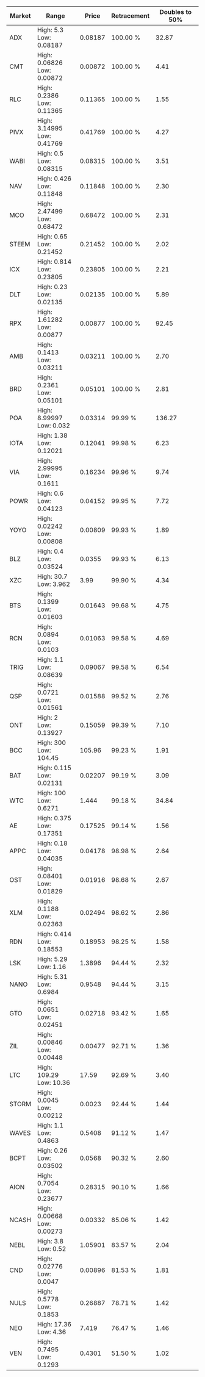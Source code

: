 | Market | Range | Price| Retracement | Doubles to 50% |
| --- | --- | --- | --- | --- |
| ADX | High: 5.3<br />Low: 0.08187 | 0.08187 | 100.00 % | 32.87 |
| CMT | High: 0.06826<br />Low: 0.00872 | 0.00872 | 100.00 % | 4.41 |
| RLC | High: 0.2386<br />Low: 0.11365 | 0.11365 | 100.00 % | 1.55 |
| PIVX | High: 3.14995<br />Low: 0.41769 | 0.41769 | 100.00 % | 4.27 |
| WABI | High: 0.5<br />Low: 0.08315 | 0.08315 | 100.00 % | 3.51 |
| NAV | High: 0.426<br />Low: 0.11848 | 0.11848 | 100.00 % | 2.30 |
| MCO | High: 2.47499<br />Low: 0.68472 | 0.68472 | 100.00 % | 2.31 |
| STEEM | High: 0.65<br />Low: 0.21452 | 0.21452 | 100.00 % | 2.02 |
| ICX | High: 0.814<br />Low: 0.23805 | 0.23805 | 100.00 % | 2.21 |
| DLT | High: 0.23<br />Low: 0.02135 | 0.02135 | 100.00 % | 5.89 |
| RPX | High: 1.61282<br />Low: 0.00877 | 0.00877 | 100.00 % | 92.45 |
| AMB | High: 0.1413<br />Low: 0.03211 | 0.03211 | 100.00 % | 2.70 |
| BRD | High: 0.2361<br />Low: 0.05101 | 0.05101 | 100.00 % | 2.81 |
| POA | High: 8.99997<br />Low: 0.032 | 0.03314 | 99.99 % | 136.27 |
| IOTA | High: 1.38<br />Low: 0.12021 | 0.12041 | 99.98 % | 6.23 |
| VIA | High: 2.99995<br />Low: 0.1611 | 0.16234 | 99.96 % | 9.74 |
| POWR | High: 0.6<br />Low: 0.04123 | 0.04152 | 99.95 % | 7.72 |
| YOYO | High: 0.02242<br />Low: 0.00808 | 0.00809 | 99.93 % | 1.89 |
| BLZ | High: 0.4<br />Low: 0.03524 | 0.0355 | 99.93 % | 6.13 |
| XZC | High: 30.7<br />Low: 3.962 | 3.99 | 99.90 % | 4.34 |
| BTS | High: 0.1399<br />Low: 0.01603 | 0.01643 | 99.68 % | 4.75 |
| RCN | High: 0.0894<br />Low: 0.0103 | 0.01063 | 99.58 % | 4.69 |
| TRIG | High: 1.1<br />Low: 0.08639 | 0.09067 | 99.58 % | 6.54 |
| QSP | High: 0.0721<br />Low: 0.01561 | 0.01588 | 99.52 % | 2.76 |
| ONT | High: 2<br />Low: 0.13927 | 0.15059 | 99.39 % | 7.10 |
| BCC | High: 300<br />Low: 104.45 | 105.96 | 99.23 % | 1.91 |
| BAT | High: 0.115<br />Low: 0.02131 | 0.02207 | 99.19 % | 3.09 |
| WTC | High: 100<br />Low: 0.6271 | 1.444 | 99.18 % | 34.84 |
| AE | High: 0.375<br />Low: 0.17351 | 0.17525 | 99.14 % | 1.56 |
| APPC | High: 0.18<br />Low: 0.04035 | 0.04178 | 98.98 % | 2.64 |
| OST | High: 0.08401<br />Low: 0.01829 | 0.01916 | 98.68 % | 2.67 |
| XLM | High: 0.1188<br />Low: 0.02363 | 0.02494 | 98.62 % | 2.86 |
| RDN | High: 0.414<br />Low: 0.18553 | 0.18953 | 98.25 % | 1.58 |
| LSK | High: 5.29<br />Low: 1.16 | 1.3896 | 94.44 % | 2.32 |
| NANO | High: 5.31<br />Low: 0.6984 | 0.9548 | 94.44 % | 3.15 |
| GTO | High: 0.0651<br />Low: 0.02451 | 0.02718 | 93.42 % | 1.65 |
| ZIL | High: 0.00846<br />Low: 0.00448 | 0.00477 | 92.71 % | 1.36 |
| LTC | High: 109.29<br />Low: 10.36 | 17.59 | 92.69 % | 3.40 |
| STORM | High: 0.0045<br />Low: 0.00212 | 0.0023 | 92.44 % | 1.44 |
| WAVES | High: 1.1<br />Low: 0.4863 | 0.5408 | 91.12 % | 1.47 |
| BCPT | High: 0.26<br />Low: 0.03502 | 0.0568 | 90.32 % | 2.60 |
| AION | High: 0.7054<br />Low: 0.23677 | 0.28315 | 90.10 % | 1.66 |
| NCASH | High: 0.00668<br />Low: 0.00273 | 0.00332 | 85.06 % | 1.42 |
| NEBL | High: 3.8<br />Low: 0.52 | 1.05901 | 83.57 % | 2.04 |
| CND | High: 0.02776<br />Low: 0.0047 | 0.00896 | 81.53 % | 1.81 |
| NULS | High: 0.5778<br />Low: 0.1853 | 0.26887 | 78.71 % | 1.42 |
| NEO | High: 17.36<br />Low: 4.36 | 7.419 | 76.47 % | 1.46 |
| VEN | High: 0.7495<br />Low: 0.1293 | 0.4301 | 51.50 % | 1.02 |
